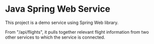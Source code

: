# Java Spring Web Service

This project is a demo service using Spring Web library.

From "/api/flights", it pulls together relevant flight information from two other services to which the service is connected.
